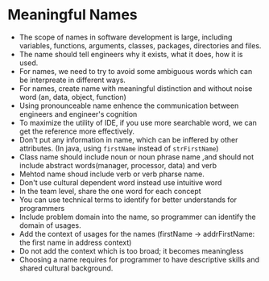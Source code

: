 # Meaningful Names

* The scope of names in software development is large, including variables, functions, arguments, classes, packages, directories and files.
* The name should tell engineers why it exists, what it does, how it is used. 
* For names, we need to try to avoid some ambiguous words which can be interpreate in different ways.
* For names, create name with meaningful distinction and without noise word (an, data, object, function)
* Using pronounceable name enhence the communication between engineers and engineer's cognition
* To maximize the utility of IDE, if you use more searchable word, we can get the reference more effectively.
* Don't put any information in name, which can be inffered by other attributes. (In java, using `firstName` instead of `strFirstName`)
* Class name should include noun or noun phrase name ,and should not include abstract words(manager, processor, data) and verb
* Mehtod name shoud include verb or verb pharse name.
* Don't use cultural dependent word instead use intuitive word
* In the team level, share the one word for each concept
* You can use technical terms to identify for better understands for programmers
* Include problem domain into the name, so programmer can identify the domain of usages.
* Add the context of usages for the names (firstName -> addrFirstName: the first name in address context)
* Do not add the context which is too broad; it becomes meaningless
* Choosing a name requires for programmer to have descriptive skills and shared cultural background.